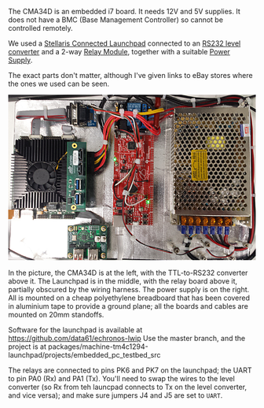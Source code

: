The CMA34D is an embedded i7 board. It needs 12V and 5V supplies. It
does not have a BMC (Base Management Controller) so cannot be controlled
remotely.

We used a [Stellaris Connected Launchpad](http://www.ti.com/tool/ek-tm4c1294xl) connected to an
[RS232 level converter](http://www.ebay.com.au/itm/New-RS232-To-TTL-COM-Serial-Board-MAX232CSE-Converter-Module-/190880940437) and a 2-way
[Relay Module](http://www.ebay.com.au/itm/5V-Two-2-Channel-Relay-Module-With-Optocoupler-For-ARM-PIC-AVR-DSP-New-/181752994310), together with a suitable
[Power Supply](http://www.ebay.com.au/itm/Regulated-Switching-DC-Power-Supply-Input-AC-100V-240V-to-Output-5V-6A-12V-2A-/151483601531).

The exact parts don't matter, although I've given links to eBay stores
where the ones we used can be seen.

<img src="CMA34CRD-thumb.jpg" alt="Photo of CMA34CRD setup"/>

In the picture, the CMA34D is at the left, with the TTL-to-RS232
converter above it. The Launchpad is in the middle, with the relay board
above it, partially obscured by the wiring harness. The power supply is
on the right. All is mounted on a cheap polyethylene breadboard that has
been covered in aluminium tape to provide a ground plane; all the boards
and cables are mounted on 20mm standoffs.

Software for the launchpad is available at
<https://github.com/data61/echronos-lwip> Use the master branch, and the
project is at
packages/machine-tm4c1294-launchpad/projects/embedded_pc_testbed_src

The relays are connected to pins PK6 and PK7 on the launchpad; the UART
to pin PA0 (Rx) and PA1 (Tx). You'll need to swap the wires to the level
converter (so Rx from teh launcpad connects to Tx on the level
converter, and vice versa); and make sure jumpers J4 and J5 are set to
`UART`.
